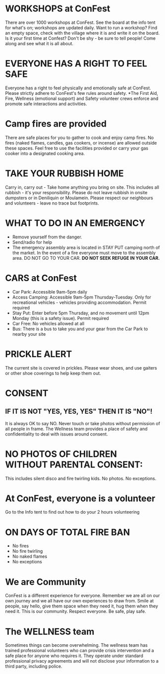 # WORKSHOPS at ConFest
There are over 1000 workshops at ConFest.  See the board at the info tent for what's on; workshops are updated daily.  Want to run a workshop? Find an empty space, check with the village where it is and write it on the board.  Is it your first time at Confest? Don't be shy - be sure to tell people!  Come along and see what it is all about.

# EVERYONE HAS A RIGHT TO FEEL SAFE
Everyone has a right to feel physically and emotionally safe at ConFest. Please strictly adhere to ConFest's few rules around safety.
*The First Aid, Fire, Wellness (emotional support) and Safety volunteer crews enforce and promote safe interactions and activities.

# Camp fires are provided 
There are safe places for you to gather to cook and enjoy camp fires. No fires (naked flames, candles, gas cookers, or incense) are allowed outside these spaces. Feel free to  use the facilities provided or carry your gas cooker into a designated cooking area.

# TAKE YOUR RUBBISH HOME
Carry in, carry out - Take home anything you bring on site. This includes all rubbish - it's your responsibility.
 Please do not leave rubbish in onsite dumpsters or in Deniliquin or Moulamein. Please respect our neighbours and volunteers - leave no trace but footprints.

# WHAT TO DO IN AN EMERGENCY
* Remove yourself from the danger.
* Send/radio for help
* The emergency assembly area is located in STAY PUT camping north of the market.  In the event of a fire everyone must move to the assembly area. DO NOT GO TO YOUR CAR. **DO NOT SEEK REFUGE IN YOUR CAR.**

# CARS at ConFest
* Car Park: Accessible 9am-5pm daily
* Access Camping: Accessible 9am-5pm Thursday-Tuesday. Only for recreational vehicles - vehicles providing accommodation. Permit required
* Stay Put: Enter before 5pm Thursday, and no movement until 12pm Monday (this is a safety issue). Permit required
* Car Free: No vehicles allowed at all
* Bus: There is a bus to take you and your gear from the Car Park to nearby your site

# PRICKLE ALERT
The current site is covered in prickles. Please wear shoes, and use gaiters or other shoe coverings to help keep them out.

# CONSENT
## IF IT IS NOT "YES, YES, YES" THEN IT IS "NO"!
It is always OK to say NO.  Never touch or take photos without permission of all people in frame. The Wellness team provides a place of safety and confidentiality to deal with issues around consent.  

# NO PHOTOS OF CHILDREN WITHOUT PARENTAL CONSENT:
This includes silent disco and fire twirling kids. No photos. No exceptions.

# At ConFest, everyone is a volunteer
Go to the Info tent to find out how to do your 2 hours volunteering

# ON DAYS OF TOTAL FIRE BAN
* No fires
* No fire twirling
* No naked flames
* No exceptions

# We are Community
ConFest is a different experience for everyone.  Remember we are all on our own journey and we all have our own experiences to draw from.  Smile at people, say hello, give them space when they need it, hug them when they need it.  This is our community.  Respect everyone. Be safe, play safe. 

# The WELLNESS team
Sometimes things can become overwhelming.  The wellness team has trained professional volunteers who can provide crisis intervention and a safe place for anyone who requires it.  They operate under standard professional privacy agreements and will not disclose your information to a third party, including police.  


